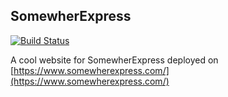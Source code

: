 ## SomewherExpress

[![Build Status](https://travis-ci.org/NoryDev/somewherexpress.svg?branch=master)](https://travis-ci.org/NoryDev/somewherexpress)

A cool website for SomewherExpress deployed on [https://www.somewherexpress.com/](https://www.somewherexpress.com/)
